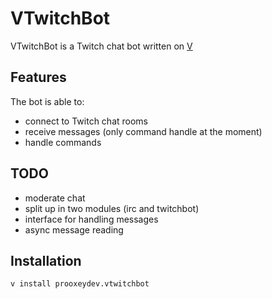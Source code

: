 # VTwitchBot
VTwitchBot is a Twitch chat bot written on [V](https://github.com/vlang/v)

## Features
The bot is able to:
* connect to Twitch chat rooms
* receive messages (only command handle at the moment)
* handle commands

## TODO
* moderate chat
* split up in two modules (irc and twitchbot)
* interface for handling messages
* async message reading

## Installation
```
v install prooxeydev.vtwitchbot
```